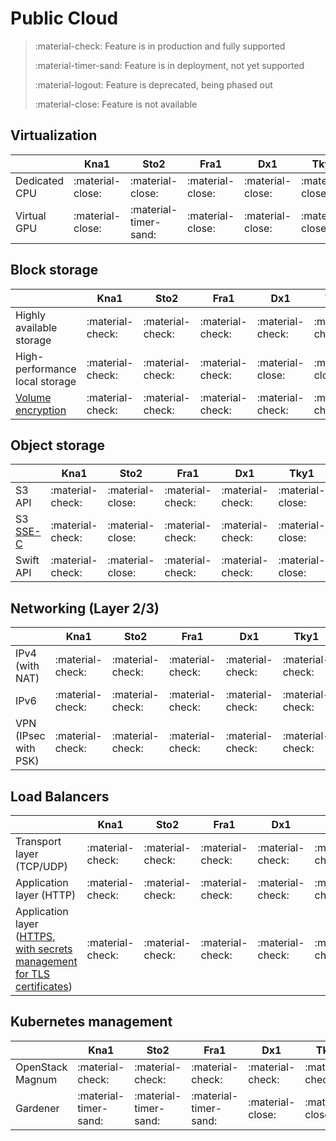 # Public Cloud

> :material-check: Feature is in production and fully supported
>
> :material-timer-sand: Feature is in deployment, not yet supported
>
> :material-logout: Feature is deprecated, being phased out
>
> :material-close: Feature is not available

## Virtualization

|               | Kna1             | Sto2                  | Fra1             | Dx1              | Tky1             |
| ------------- | ---------------- | --------------------- | ---------------- | ---------------- | ---------------- |
| Dedicated CPU | :material-close: | :material-close:      | :material-close: | :material-close: | :material-close: |
| Virtual GPU   | :material-close: | :material-timer-sand: | :material-close: | :material-close: | :material-close: |


## Block storage

|                                                                 | Kna1             | Sto2             | Fra1             | Dx1              | Tky1             |
| ------------------------------                                  | ---------------- | ---------------- | ---------------- | ---------------- | ---------------- |
| Highly available storage                                        | :material-check: | :material-check: | :material-check: | :material-check: | :material-check: |
| High-performance local storage                                  | :material-check: | :material-check: | :material-check: | :material-close: | :material-close: |
| [Volume encryption](/howto/openstack/cinder/encrypted-volumes/) | :material-check: | :material-check: | :material-check: | :material-check: | :material-check: |



## Object storage

|                                             | Kna1             | Sto2             | Fra1             | Dx1              | Tky1             |
| ------------------------------              | ---------------- | ---------------- | ---------------- | ---------------- | ---------------- |
| S3 API                                      | :material-check: | :material-close: | :material-check: | :material-check: | :material-close: |
| S3 [SSE-C](/howto/object-storage/s3/sse-c/) | :material-check: | :material-close: | :material-check: | :material-check: | :material-close: |
| Swift API                                   | :material-check: | :material-close: | :material-check: | :material-check: | :material-close: |


## Networking (Layer 2/3)

|                      | Kna1             | Sto2             | Fra1             | Dx1              | Tky1             |
| -------------------- | ---------------- | ---------------- | ---------------- | ---------------- | ---------------- |
| IPv4 (with NAT)      | :material-check: | :material-check: | :material-check: | :material-check: | :material-check: |
| IPv6                 | :material-check: | :material-check: | :material-check: | :material-check: | :material-check: |
| VPN (IPsec with PSK) | :material-check: | :material-check: | :material-check: | :material-check: | :material-check: |


## Load Balancers 

|                                                                                                             | Kna1             | Sto2             | Fra1             | Dx1              | Tky1             |
| --------------------------------------------------------------------                                        | ---------------- | ---------------- | ---------------- | ---------------- | ---------------- |
| Transport layer (TCP/UDP)                                                                                   | :material-check: | :material-check: | :material-check: | :material-check: | :material-check: |
| Application layer (HTTP)                                                                                    | :material-check: | :material-check: | :material-check: | :material-check: | :material-check: |
| Application layer ([HTTPS, with secrets management for TLS certificates](/howto/openstack/octavia/tls-lb/)) | :material-check: | :material-check: | :material-check: | :material-check: | :material-check: |


## Kubernetes management

|                   | Kna1                  | Sto2                  | Fra1                  | Dx1              | Tky1             |
| ----------------- | ----------------      | ----------------      | ----------------      | ---------------- | ---------------- |
| OpenStack Magnum  | :material-check:      | :material-check:      | :material-check:      | :material-check: | :material-check: |
| Gardener          | :material-timer-sand: | :material-timer-sand: | :material-timer-sand: | :material-close: | :material-close: |
